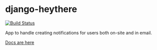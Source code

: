 django-heythere
===============

[![Build Status](https://drone.io/github.com/brack3t/django-heythere/status.png)](https://drone.io/github.com/brack3t/django-heythere/latest)

App to handle creating notifications for users both on-site and in email.

[Docs are here](https://django-heythere.readthedocs.org)
